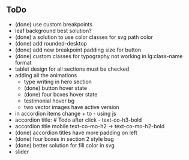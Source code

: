 ## ToDo
- (done) use custom breakpoints
- leaf background best solution?
- (done) a solution to use color classes for svg path color
- (done) add rounded-desktop
- (done) add new breakpoint padding size for button
- (done) custom classes for typography not working in lg:class-name format
- tablet design for all sections must be checked
- adding all the animations
  - type writing in hero section
  - (done) button hover state
  - (done) four boxes hover state
  - testimonial hover bg
  - two vector images have active version
- in accordion items change + to - using js
- accordion title: # Todo after click - text-co-h3-bold
- accordion title mobile text-co-mo-h2 -> text-co-mo-h2-bold
- (done) accordion titles have more padding on left
- (done) four boxes in section 2 style bug
- (done) better solution for fill color in svg
- slider